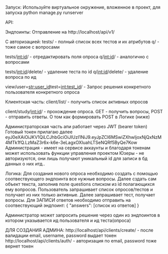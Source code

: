 Запуск:
Используйте виртуальное окружение, вложенное в проект, для запуска python manage.py runserver

API:

Эндпоинты:
Отправление на http://localhost/api/v1/

С авторизацией:
tests/ - полный список всех тестов и их атрибутов
q/ - тоже самое с вопросами

tests/<int:id>/ - отредактировать поля опроса
q/<int:id>/ - аналогично с вопросами

tests/<int:id>/delete/ - удаление теста по id
q/<int:id>/delete/ - удаление вопроса по ид

view/user=<str:user_id>test=<int:test_id>/ - Запрос решения конкретного пользователя конкретного опроса

Клиентская часть:
client/list/ - получить список активных опросов

client/study/<int:id>/ - прохождение опроса. GET - получить вопросы, POST - отправить ответы. О том как формировать POST в Логике (ниже)

Администраторская часть апи работает через JWT (bearer token)
Готовый токен прилагаю далее eyJ0eXAiOiJKV1QiLCJhbGciOiJIUzI1NiJ9.eyJpZCI6MSwiZXhwIjoxNjQxNzM4MTk1fQ.LzMaZ3r6x-k6e-3eLagxOXluahLTSeNQRf5ByQe7Kow
Администрация - имеет на сервисе аккаунты и благодаря токенам может использовать функции управления проектом
Юзеры - не авторизуются, они лишь получают уникальный id для записи в бд данных о них итд..

Логика:
Для создания нового опроса необходимо создать с помощью соотвествующего эндпоинта все нужные вопросы. Далее сздать сам объект текста, заполнив поле questions списком из id 
полагающихся ему вопросов.
Пользователь запрашивает список опросов/тестов и получает из них только активные. Далее запрашивает тест, получает вопросы. Для ЗАПИСИ ответов необходимо отправить на 
соотвествующий эндпоинт:
{
  "answers": [список из ответов]
}

Администратор может запросить решение через один из эндпоинтов в котором указывается ид пользователя и ид теста(опроса)

ДЛЯ СОЗДАНИЯ АДМИНА:
 http://localhost/api/clients/create/ -  после валидации email, username, password выдает токен
 http://localhost/api/clients/auth/ - авторизация по email, password тоже вернет токен
